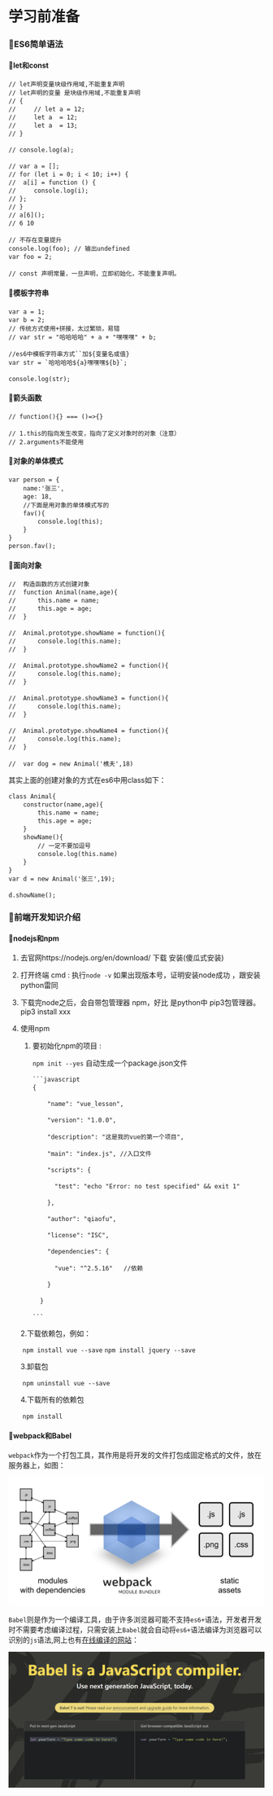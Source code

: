 # 学习前准备

### 🎈ES6简单语法



#### 🍿let和const

    // let声明变量块级作用域,不能重复声明
    // let声明的变量 是块级作用域,不能重复声明
    // {
    //     // let a = 12;
    //     let a  = 12;
    //     let a  = 13;
    // }
       
    // console.log(a);
    
    // var a = [];
    // for (let i = 0; i < 10; i++) {
    //  a[i] = function () {
    //     console.log(i);
    // };
    // }
    // a[6](); 
    // 6 10
    
    // 不存在变量提升
    console.log(foo); // 输出undefined
    var foo = 2;
    
    // const 声明常量，一旦声明，立即初始化，不能重复声明。



#### 🍿模板字符串

    var a = 1;
    var b = 2;
    // 传统方式使用+拼接，太过繁琐，易错
    // var str = "哈哈哈哈" + a + "嘿嘿嘿" + b;   
    
    //es6中模板字符串方式``加${变量名或值}
    var str = `哈哈哈哈${a}嘿嘿嘿${b}`;
    
    console.log(str);



#### 🍿箭头函数

    // function(){} === ()=>{}
    
    // 1.this的指向发生改变，指向了定义对象时的对象（注意）
    // 2.arguments不能使用



#### 🍿对象的单体模式

    var person = {
        name:'张三',
        age: 18,
        //下面是用对象的单体模式写的
        fav(){
            console.log(this);
        }
    }
    person.fav();



#### 🍿面向对象

    //  构造函数的方式创建对象
    //  function Animal(name,age){
    //      this.name = name;
    //      this.age = age;
    //  }
    
    //  Animal.prototype.showName = function(){
    //      console.log(this.name);
    //  }
    
    //  Animal.prototype.showName2 = function(){
    //      console.log(this.name);
    //  }
    
    //  Animal.prototype.showName3 = function(){
    //      console.log(this.name);
    //  }
    
    //  Animal.prototype.showName4 = function(){
    //      console.log(this.name);
    //  }
    
    //  var dog = new Animal('樵夫',18)

其实上面的创建对象的方式在es6中用class如下：

    class Animal{
        constructor(name,age){
            this.name = name;
            this.age = age;
        }
        showName(){
            // 一定不要加逗号
            console.log(this.name)
        }
    }
    var d = new Animal('张三',19);
    
    d.showName();



### 🎈前端开发知识介绍

#### 🍿nodejs和npm

1. 去官网https://nodejs.org/en/download/ 下载 安装(傻瓜式安装)

2. 打开终端 cmd : 执行`node -v` 如果出现版本号，证明安装node成功 ，跟安装python雷同

3. 下载完node之后，会自带包管理器 npm，好比 是python中 pip3包管理器。pip3 install xxx

4. 使用npm

   1. 要初始化npm的项目 :

      `npm init --yes` 自动生成一个package.json文件

      ```
      ​```javascript
      {
      
          "name": "vue_lesson",
      
          "version": "1.0.0",
      
          "description": "这是我的vue的第一个项目",
      
          "main": "index.js", //入口文件
      
          "scripts": {
      
            "test": "echo "Error: no test specified" && exit 1"
      
          },
      
          "author": "qiaofu",
      
          "license": "ISC",
      
          "dependencies": {
      
            "vue": "^2.5.16"   //依赖
      
          }
      
        }
      
      ​```
      ```

    2.下载依赖包，例如：

   ​     `npm install vue --save`
   ​     `npm install jquery --save`

    3.卸载包 

   ​     `npm uninstall vue --save`

    4.下载所有的依赖包 

   ​     `npm install`

   

#### 🍿webpack和Babel

`webpack`作为一个打包工具，其作用是将开发的文件打包成固定格式的文件，放在服务器上，如图：

![webpack](https://github.com/Justinshu/vue-study/blob/master/img/webpack.png?raw=true)

`Babel`则是作为一个编译工具，由于许多浏览器可能不支持`es6+`语法，开发者开发时不需要考虑编译过程，只需安装上`Babel`就会自动将`es6+`语法编译为浏览器可以识别的`js`语法,网上也有[在线编译的网站](https://www.babeljs.cn/)：

![Babel](https://github.com/Justinshu/vue-study/blob/master/img/babel.png?raw=true)